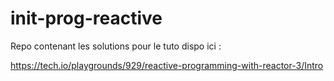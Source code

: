 # init-prog-reactive

Repo contenant les solutions pour le tuto dispo ici : 

https://tech.io/playgrounds/929/reactive-programming-with-reactor-3/Intro